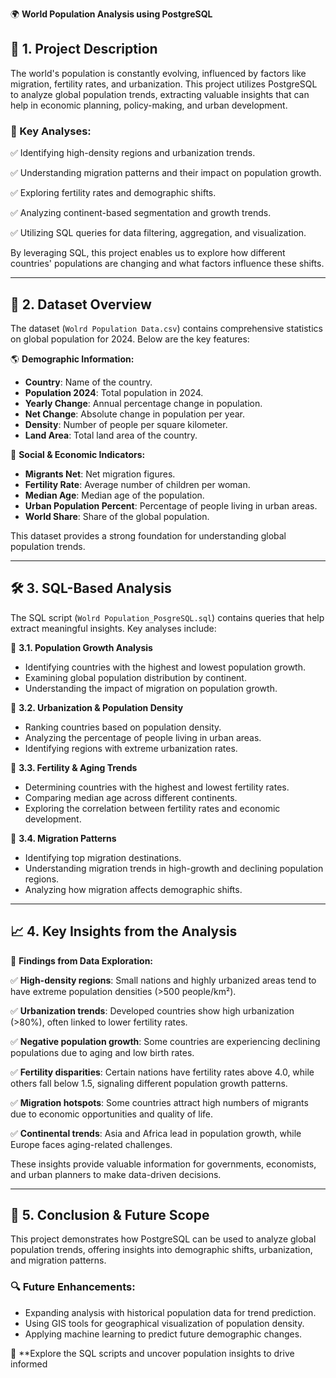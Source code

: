 🌍 **World Population Analysis using PostgreSQL**

## 📌 1. Project Description

The world's population is constantly evolving, influenced by factors like migration, fertility rates, and urbanization. This project utilizes PostgreSQL to analyze global population trends, extracting valuable insights that can help in economic planning, policy-making, and urban development.

### 🌟 Key Analyses:

✅ Identifying high-density regions and urbanization trends.

✅ Understanding migration patterns and their impact on population growth.

✅ Exploring fertility rates and demographic shifts.

✅ Analyzing continent-based segmentation and growth trends.

✅ Utilizing SQL queries for data filtering, aggregation, and visualization.

By leveraging SQL, this project enables us to explore how different countries' populations are changing and what factors influence these shifts.

---

## 📂 2. Dataset Overview

The dataset (`Wolrd Population Data.csv`) contains comprehensive statistics on global population for 2024. Below are the key features:

🌎 **Demographic Information:**
- **Country**: Name of the country.
- **Population 2024**: Total population in 2024.
- **Yearly Change**: Annual percentage change in population.
- **Net Change**: Absolute change in population per year.
- **Density**: Number of people per square kilometer.
- **Land Area**: Total land area of the country.

🚀 **Social & Economic Indicators:**
- **Migrants Net**: Net migration figures.
- **Fertility Rate**: Average number of children per woman.
- **Median Age**: Median age of the population.
- **Urban Population Percent**: Percentage of people living in urban areas.
- **World Share**: Share of the global population.

This dataset provides a strong foundation for understanding global population trends.

---

## 🛠️ 3. SQL-Based Analysis

The SQL script (`Wolrd Population_PosgreSQL.sql`) contains queries that help extract meaningful insights. Key analyses include:

🔹 **3.1. Population Growth Analysis**
- Identifying countries with the highest and lowest population growth.
- Examining global population distribution by continent.
- Understanding the impact of migration on population growth.

🔹 **3.2. Urbanization & Population Density**
- Ranking countries based on population density.
- Analyzing the percentage of people living in urban areas.
- Identifying regions with extreme urbanization rates.

🔹 **3.3. Fertility & Aging Trends**
- Determining countries with the highest and lowest fertility rates.
- Comparing median age across different continents.
- Exploring the correlation between fertility rates and economic development.

🔹 **3.4. Migration Patterns**
- Identifying top migration destinations.
- Understanding migration trends in high-growth and declining population regions.
- Analyzing how migration affects demographic shifts.

---

## 📈 4. Key Insights from the Analysis

🎯 **Findings from Data Exploration:**

✅ **High-density regions**: Small nations and highly urbanized areas tend to have extreme population densities (>500 people/km²).

✅ **Urbanization trends**: Developed countries show high urbanization (>80%), often linked to lower fertility rates.

✅ **Negative population growth**: Some countries are experiencing declining populations due to aging and low birth rates.

✅ **Fertility disparities**: Certain nations have fertility rates above 4.0, while others fall below 1.5, signaling different population growth patterns.

✅ **Migration hotspots**: Some countries attract high numbers of migrants due to economic opportunities and quality of life.

✅ **Continental trends**: Asia and Africa lead in population growth, while Europe faces aging-related challenges.

These insights provide valuable information for governments, economists, and urban planners to make data-driven decisions.

---

## 🚀 5. Conclusion & Future Scope

This project demonstrates how PostgreSQL can be used to analyze global population trends, offering insights into demographic shifts, urbanization, and migration patterns. 

### 🔍 Future Enhancements:
- Expanding analysis with historical population data for trend prediction.
- Using GIS tools for geographical visualization of population density.
- Applying machine learning to predict future demographic changes.

🔎 **Explore the SQL scripts and uncover population insights to drive informed
